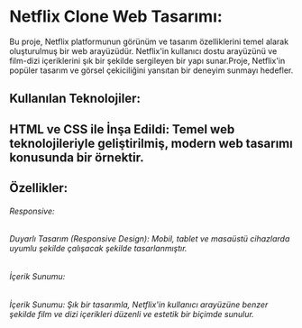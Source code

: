 <h1>Netflix Clone Web Tasarımı:</h1>

Bu proje, Netflix platformunun görünüm ve tasarım özelliklerini temel alarak oluşturulmuş bir web arayüzüdür. Netflix'in kullanıcı dostu arayüzünü ve film-dizi içeriklerini şık bir şekilde sergileyen bir yapı sunar.Proje, Netflix'in popüler tasarım ve görsel çekiciliğini yansıtan bir deneyim sunmayı hedefler.

<h2>Kullanılan Teknolojiler:<h2>

HTML ve CSS ile İnşa Edildi: Temel web teknolojileriyle geliştirilmiş, modern web tasarımı konusunda bir örnektir.

<h2>Özellikler:</h2>

<h6>Responsive:<h6>

Duyarlı Tasarım (Responsive Design): Mobil, tablet ve masaüstü cihazlarda uyumlu şekilde çalışacak şekilde tasarlanmıştır.

<h6>İçerik Sunumu:<h6>

İçerik Sunumu: Şık bir tasarımla, Netflix'in kullanıcı arayüzüne benzer şekilde film ve dizi içerikleri düzenli ve estetik bir biçimde sunulur.

